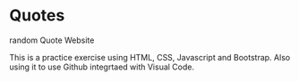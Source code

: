 # Quotes
random Quote Website

This is a practice exercise using HTML, CSS, Javascript and Bootstrap.  Also using it to use Github integrtaed with Visual Code.
